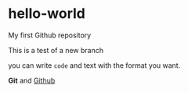 # hello-world
My first Github repository

This is a test of a new branch

you can write `code` and text with the format you want.

**Git** and [Github](http://github.com) 
